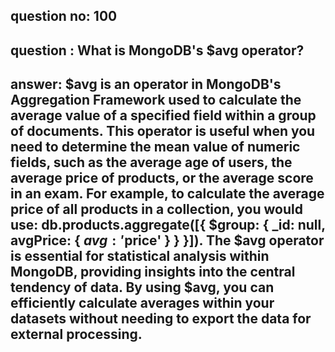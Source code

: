 
      
## question no: 100

## question : What is MongoDB's $avg operator?

## answer: $avg is an operator in MongoDB's Aggregation Framework used to calculate the average value of a specified field within a group of documents. This operator is useful when you need to determine the mean value of numeric fields, such as the average age of users, the average price of products, or the average score in an exam. For example, to calculate the average price of all products in a collection, you would use: db.products.aggregate([{ $group: { _id: null, avgPrice: { $avg: '$price' } } }]). The $avg operator is essential for statistical analysis within MongoDB, providing insights into the central tendency of data. By using $avg, you can efficiently calculate averages within your datasets without needing to export the data for external processing.
      